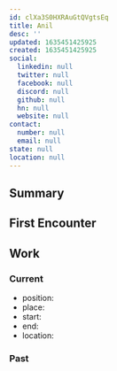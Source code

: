 ```yaml
---
id: clXa3S0HXRAuGtQVgtsEq
title: Anil
desc: ''
updated: 1635451425925
created: 1635451425925
social:
  linkedin: null
  twitter: null
  facebook: null
  discord: null
  github: null
  hn: null
  website: null
contact:
  number: null
  email: null
state: null
location: null
---
```


## Summary

## First Encounter

## Work

### Current
- position:
- place:
- start:
- end:
- location:

### Past

